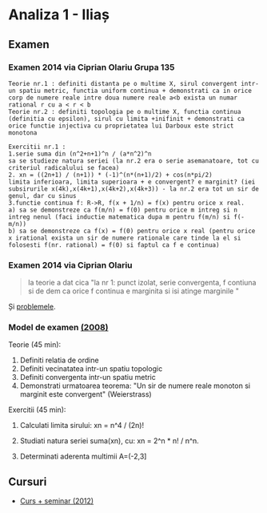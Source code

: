 # Analiza 1 - Iliaș

## Examen

### Examen 2014 via Ciprian Olariu Grupa 135

```
Teorie nr.1 : definiti distanta pe o multime X, sirul convergent intr-un spatiu metric, functia uniform continua + demonstrati ca in orice corp de numere reale intre doua numere reale a<b exista un numar rational r cu a < r < b
Teorie nr.2 : definiti topologia pe o multime X, functia continua (definitia cu epsilon), sirul cu limita +inifinit + demonstrati ca orice functie injectiva cu proprietatea lui Darboux este strict monotona

Exercitii nr.1 :
1.serie suma din (n^2+n+1)^n / (a*n^2)^n
sa se studieze natura seriei (la nr.2 era o serie asemanatoare, tot cu criteriul radicalului se facea)
2. xn = ((2n+1) / (n+1)) * (-1)^(n*(n+1)/2) + cos(n*pi/2)
limita inferioara, limita superioara + e convergent? e marginit? (iei subsirurile x(4k),x(4k+1),x(4k+2),x(4k+3)) - la nr.2 era tot un sir de genul, dar cu sinus
3.functie continua f: R->R, f(x + 1/n) = f(x) pentru orice x real.
a) sa se demonstreze ca f(m/n) = f(0) pentru orice m intreg si n intreg nenul (faci inductie matematica dupa m pentru f(m/n) si f(-m/n))
b) sa se demonstreze ca f(x) = f(0) pentru orice x real (pentru orice x irational exista un sir de numere rationale care tinde la el si folosesti f(nr. rational) = f(0) si faptul ca f e continua)
```

### Examen 2014 via Ciprian Olariu

> la teorie a dat cica "la nr 1: punct izolat, serie convergenta, f contiuna si de dem ca orice f continua e marginita si isi atinge marginile "

Și [problemele](https://www.dropbox.com/s/ahir3m11lctiamu/subiect_2014.jpg?dl=0).

### Model de examen [(2008)](https://groups.yahoo.com/neo/groups/FMI2010/conversations/topics/230)

Teorie (45 min): 

1. Definiti relatia de ordine
2. Definiti vecinatatea intr-un spatiu topologic
3. Definiti convergenta intr-un spatiu metric
4. Demonstrati urmatoarea teorema: 
"Un sir de numere reale monoton si marginit este convergent" (Weierstrass)


Exercitii (45 min):

1. Calculati limita sirului:
xn = n^4 / (2n)!

2. Studiati natura seriei suma(xn), cu: 
xn = 2^n * n! / n^n. 

3. Determinati aderenta multimii A=(-2,3]

## Cursuri

- [Curs + seminar (2012)](https://www.dropbox.com/s/a79ly2rdl04mdl4/analizamatematicaanul1sem1.pdf?dl=0)

